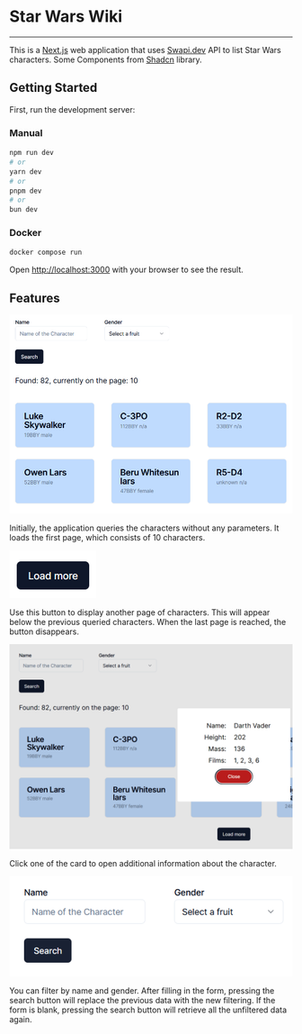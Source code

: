 # Star Wars Wiki

---

This is a [Next.js](https://nextjs.org/) web application that uses [Swapi.dev](https://swapi.dev/) API to list Star Wars characters.
Some Components from [Shadcn](https://ui.shadcn.com/) library.

## Getting Started

First, run the development server:

### Manual

```bash
npm run dev
# or
yarn dev
# or
pnpm dev
# or
bun dev
```

### Docker

```bash
docker compose run
```

Open [http://localhost:3000](http://localhost:3000) with your browser to see the result.

## Features

![screenshot of the initial appearance of the app](markdown_pictures/initial.png)

Initially, the application queries the characters without any parameters.
It loads the first page, which consists of 10 characters.

![load more button](markdown_pictures/loadbutton.png)

Use this button to display another page of characters. 
This will appear below the previous queried characters. 
When the last page is reached, the button disappears.

![modal, when opened](markdown_pictures/modal.png)

Click one of the card to open additional information about the character.

![filter input elements](markdown_pictures/filter.png)

You can filter by name and gender.
After filling in the form, pressing the search button will replace the previous data with the new filtering. 
If the form is blank, pressing the search button will retrieve all the unfiltered data again.

